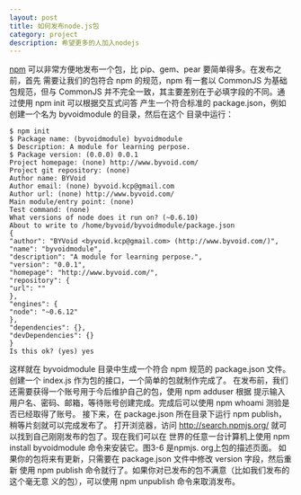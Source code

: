 ```yaml
---
layout: post
title: 如何发布node.js包
category: project
description: 希望更多的人加入nodejs
---
```


[npm][1] 可以非常方便地发布一个包，比 pip、gem、pear 要简单得多。在发布之前，首先
需要让我们的包符合 npm 的规范，npm 有一套以 CommonJS 为基础包规范，但与 CommonJS
并不完全一致，其主要差别在于必填字段的不同。通过使用 npm init 可以根据交互式问答
产生一个符合标准的 package.json，例如创建一个名为 byvoidmodule 的目录，然后在这个
目录中运行：

	$ npm init
	$ Package name: (byvoidmodule) byvoidmodule
	$ Description: A module for learning perpose.
	$ Package version: (0.0.0) 0.0.1
	Project homepage: (none) http://www.byvoid.com/
	Project git repository: (none)
	Author name: BYVoid
	Author email: (none) byvoid.kcp@gmail.com
	Author url: (none) http://www.byvoid.com/
	Main module/entry point: (none)
	Test command: (none)
	What versions of node does it run on? (~0.6.10)
	About to write to /home/byvoid/byvoidmodule/package.json
	{
	"author": "BYVoid <byvoid.kcp@gmail.com> (http://www.byvoid.com/)",
	"name": "byvoidmodule",
	"description": "A module for learning perpose.",
	"version": "0.0.1",
	"homepage": "http://www.byvoid.com/",
	"repository": {
	"url": ""
	},
	"engines": {
	"node": "~0.6.12"
	},
	"dependencies": {},
	"devDependencies": {}
	}
	Is this ok? (yes) yes
	
这样就在 byvoidmodule 目录中生成一个符合 npm 规范的 package.json 文件。创建一个
index.js 作为包的接口，一个简单的包就制作完成了。
	在发布前，我们还需要获得一个账号用于今后维护自己的包，使用 npm adduser 根据
提示输入用户名、密码、邮箱，等待账号创建完成。完成后可以使用 npm whoami 测验是
否已经取得了账号。
	接下来，在 package.json 所在目录下运行 npm publish，稍等片刻就可以完成发布了。
打开浏览器，访问 http://search.npmjs.org/ 就可以找到自己刚刚发布的包了。现在我们可以在
世界的任意一台计算机上使用 npm install byvoidmodule 命令来安装它。图3-6 是npmjs.
org上包的描述页面。
	如果你的包将来有更新，只需要在 package.json 文件中修改 version 字段，然后重新
使用 npm publish 命令就行了。如果你对已发布的包不满意（比如我们发布的这个毫无意
义的包），可以使用 npm unpublish 命令来取消发布。


[1]: https://www.npmjs.org/